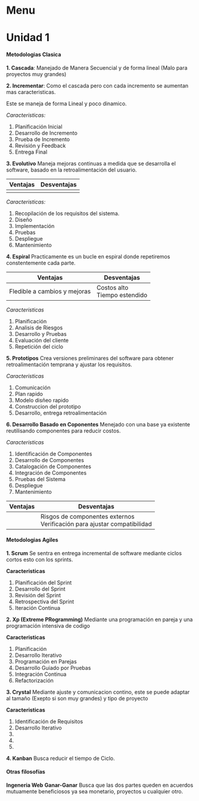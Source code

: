 # Menu


# Unidad 1

#### Metodologias Clasica

**1. Cascada**:
Manejado de Manera Secuencial y de forma lineal (Malo para proyectos muy grandes)

**2. Incrementar**:
Como el cascada pero con cada incremento se aumentan mas caracteristicas.

Este se maneja de forma Lineal y poco dinamico.

*Caracteristicas:*
1. Planificación Inicial
2. Desarrollo de Incremento
3. Prueba de Incremento
4. Revisión y Feedback
5. Entrega Final

**3. Evolutivo**
Maneja mejoras continuas a medida que se desarrolla el software, basado en la retroalimentación del usuario.

| Ventajas | Desventajas |
| -------  | --------    |
|||

*Caracteristicas:*
1. Recopilación de los requisitos del sistema.
2. Diseño 
3. Implementación
4. Pruebas
5. Despliegue
6. Mantenimiento

**4. Espiral**
Practicamente es un bucle en espiral donde repetiremos constentemente cada parte.

| Ventajas | Desventajas |
| -------  | --------    |
|     Fledible a cambios y mejoras    |  Costos alto <br> Tiempo estendido  |

*Caracteristicas*
1. Planificación
2. Analisis de Riesgos
3. Desarrollo y Pruebas
4. Evaluación del cliente
5. Repetición del ciclo 

**5. Prototipos**
Crea versiones preliminares del software para obtener retroalimentación temprana y ajustar los requisitos.

*Caracteristicas*
1. Comunicación
2. Plan rapido
3. Modelo disñeo rapido
4. Construccion del prototipo
5. Desarrollo, entrega retroalimentación

**6. Desarrollo Basado en Coponentes**
Menejado con una base ya existente reutilisando componentes para reducir costos.

*Caracteristicas*
1. Identificación de Componentes
2. Desarrollo de Componentes
3. Catalogación de Componentes
4. Integración de Componentes
5. Pruebas del Sistema
6. Despliegue
7. Mantenimiento

| Ventajas | Desventajas |
| -------  | --------    |
|         |  Risgos de componentes externos <br> Verificación para ajustar compatibilidad  |

#### Metodologias Agiles

**1. Scrum**
Se sentra en entrega incremental de software mediante ciclos cortos esto con los sprints.

**Caracteristicas**
1. Planificación del Sprint
2. Desarrollo del Sprint
3. Revisión del Sprint
4. Retrospectiva del Sprint
5. Iteración Continua

**2. Xp (Extreme PRogramming)**
Mediante una programación en pareja y una programación intensiva de codigo 

**Caracteristicas**
1. Planificación
2. Desarrollo Iterativo
3. Programación en Parejas
4. Desarrollo Guiado por Pruebas
5. Integración Continua
6. Refactorización 

**3. Crystal**
Mediante ajuste y comunicacion contino, este se puede adaptar al tamaño (Exepto si son muy grandes) y tipo de proyecto

**Caracteristicas**
1. Identificación de Requisitos
2. Desarrollo Iterativo
3. 
4. 
5. 

**4. Kanban**
Busca reducir el tiempo de Ciclo.

#### Otras filosofías

**Ingeneria Web**
**Ganar-Ganar**
Busca que las dos partes queden en acuerdos mutuamente beneficiosos ya sea monetario, proyectos u cualquier otro.